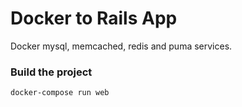 # Docker to Rails App
Docker mysql, memcached, redis and puma services.

### Build the project
```
docker-compose run web
```

